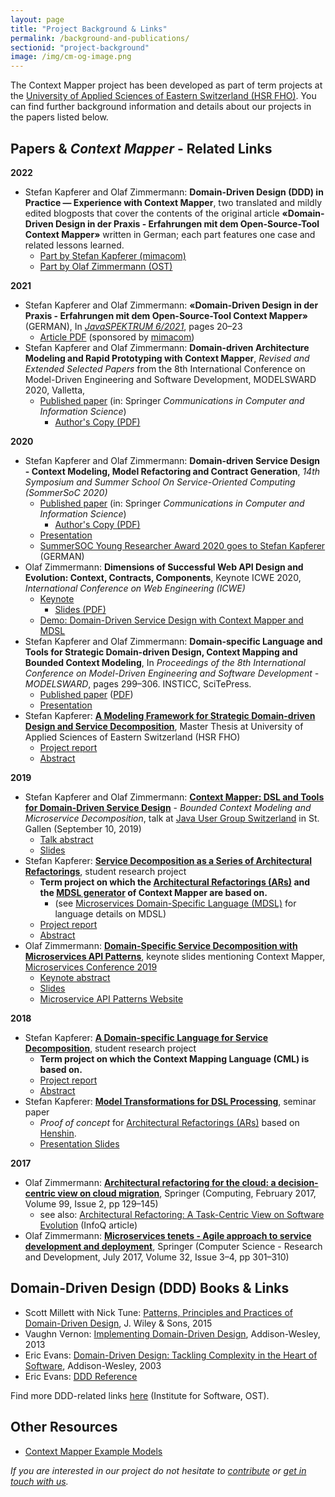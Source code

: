 ```yaml
---
layout: page
title: "Project Background & Links"
permalink: /background-and-publications/
sectionid: "project-background"
image: /img/cm-og-image.png
---
```


The Context Mapper project has been developed as part of term projects at the 
[University of Applied Sciences of Eastern Switzerland (HSR FHO)](https://www.hsr.ch). You can find further background information 
and details about our projects in the papers listed below.

## Papers & _Context Mapper_ - Related Links

**2022**
 * Stefan Kapferer and Olaf Zimmermann: **Domain-Driven Design (DDD) in Practice — Experience with Context Mapper**, two translated and mildly edited blogposts that cover the contents of the original article **«Domain-Driven Design in der Praxis - Erfahrungen mit dem Open-Source-Tool Context Mapper»** written in German; each part features one case and related lessons learned.
     * [Part by Stefan Kapferer (mimacom)](https://blog.mimacom.com/ddd-and-context-mapper-experience/)
     * [Part by Olaf Zimmermann (OST)](https://ozimmer.ch/modeling/2022/11/23/ContextMapperInsights.html)

**2021**
 * Stefan Kapferer and Olaf Zimmermann: **«Domain-Driven Design in der Praxis - Erfahrungen mit dem Open-Source-Tool Context Mapper»** (GERMAN), In _[JavaSPEKTRUM 6/2021](https://webreader.javaspektrum.de/de/profiles/4967c6d5eae1-javaspektrum/editions/javaspektrum-06-2021)_, pages 20–23
     * [Article PDF](/media/SD-00-Java-06-SP-Kapferer-Zimmermann.pdf) (sponsored by [mimacom](https://www.mimacom.com))
 * Stefan Kapferer and Olaf Zimmermann: **Domain-driven Architecture Modeling and Rapid Prototyping with Context Mapper**, _Revised and Extended Selected Papers_ from the 8th International Conference on Model-Driven Engineering and Software Development, MODELSWARD 2020, Valletta, 
     * [Published paper](https://doi.org/10.1007/978-3-030-67445-8_11) (in: Springer _Communications in Computer and Information Science_)
       * [Author's Copy (PDF)](/media/978-3-030-67445-8_11_AuthorsCopy.pdf)

**2020**
 * Stefan Kapferer and Olaf Zimmermann: **Domain-driven Service Design - Context Modeling, Model Refactoring and Contract Generation**, _14th Symposium and Summer School On Service-Oriented Computing (SommerSoC 2020)_
     * [Published paper](https://doi.org/10.1007/978-3-030-64846-6_11) (in: Springer _Communications in Computer and Information Science_)
       * [Author's Copy (PDF)](/media/SummerSoC-2020_Domain-driven-Service-Design_Authors-Copy.pdf)
     * [Presentation](/media/Stefan-Kapferer_SummerSoC2020_presentation.pdf)
     * [SummerSOC Young Researcher Award 2020 goes to Stefan Kapferer](https://www.ost.ch/de/news/article/stefan-kapferer-gewinnt-young-researcher-award/) (GERMAN)
 * Olaf Zimmermann: **Dimensions of Successful Web API Design and Evolution: Context, Contracts, Components**, Keynote ICWE 2020, _International Conference on Web Engineering (ICWE)_
     * [Keynote](https://icwe2020.webengineering.org/keynotes/#academy)
       * [Slides (PDF)](https://ozimmer.ch/assets/presos/ZIO-ICWEKeynoteWADEC3v10p.pdf)
     * [Demo: Domain-Driven Service Design with Context Mapper and MDSL](https://ozimmer.ch/practices/2020/06/10/ICWEKeynoteAndDemo.html)
 * Stefan Kapferer and Olaf Zimmermann: **Domain-specific Language and Tools for Strategic Domain-driven Design, Context Mapping and Bounded Context Modeling**,
   In _Proceedings of the 8th International Conference on Model-Driven Engineering and Software Development - MODELSWARD_, pages 299–306. INSTICC, SciTePress.
     * [Published paper](https://doi.org/10.5220/0008910502990306) ([PDF](https://www.scitepress.org/Papers/2020/89105/89105.pdf))
     * [Presentation](/media/ZIOSK-Modelsward-Paper-Presentation-v101p.pdf)
 * Stefan Kapferer: **[A Modeling Framework for Strategic Domain-driven Design and Service Decomposition](https://eprints.hsr.ch/821/)**, Master Thesis at University of 
   Applied Sciences of Eastern Switzerland (HSR FHO)
     * [Project report](https://eprints.hsr.ch/821/)
     * [Abstract](/media/HS19-MSE-Master-Thesis-Abstract-Stefan-Kapferer-SDDD-Modeling-Framework.pdf)
     
**2019**
 * Stefan Kapferer and Olaf Zimmermann: **[Context Mapper: DSL and Tools for Domain-Driven Service Design](https://www.jug.ch/html/events/2019/context_mapper.html)** - _Bounded Context Modeling and Microservice Decomposition_,
   talk at [Java User Group Switzerland](https://www.jug.ch) in St. Gallen (September 10, 2019)
     * [Talk abstract](https://www.jug.ch/html/events/2019/context_mapper.html)
     * [Slides](/media/ZIOSK-ContextMapper4JUGv10p.pdf)
 * Stefan Kapferer: **[Service Decomposition as a Series of Architectural Refactorings](https://eprints.hsr.ch/784/)**, student research project
     * **Term project on which the [Architectural Refactorings (ARs)](/docs/architectural-refactorings/) and the [MDSL generator](/docs/mdsl/) of Context Mapper are based on.**
        * (see [Microservices Domain-Specific Language (MDSL)](https://microservice-api-patterns.github.io/MDSL-Specification/) for language details on MDSL)
     * [Project report](https://eprints.hsr.ch/784/)
     * [Abstract](/media/FS19-MSE-Stefan-Kapferer-Service-Decomposition-Architectural-Refactorings-Abstract.pdf)
 * Olaf Zimmermann: **[Domain-Specific Service Decomposition with Microservices API Patterns](https://www.conf-micro.services/2019/slides//keynotes/Zimmerman.pdf)**,
   keynote slides mentioning Context Mapper, [Microservices Conference 2019](https://www.conf-micro.services/2019/)
     * [Keynote abstract](https://www.conf-micro.services/2019/keynotes/#domain-specific-service-decomposition-with-microservices-api-patterns)
     * [Slides](https://www.conf-micro.services/2019/slides//keynotes/Zimmerman.pdf)
     * [Microservice API Patterns Website](https://microservice-api-patterns.org/)

**2018**
 * Stefan Kapferer: **[A Domain-specific Language for Service Decomposition](https://eprints.hsr.ch/722/)**, student research project
   * **Term project on which the Context Mapping Language (CML) is based on.**
   * [Project report](https://eprints.hsr.ch/722/)
   * [Abstract](/media/HS18-MSE-Stefan-Kapferer-A-DSL-for-Service-Decomposition-Abstract.pdf)
 * Stefan Kapferer: **[Model Transformations for DSL Processing](https://stefan.kapferer.ch/model-transformations-for-dsl-processing)**,
   seminar paper
     * _Proof of concept_ for [Architectural Refactorings (ARs)](/docs/architectural-refactorings/) based on [Henshin](https://www.eclipse.org/henshin/).
     * [Presentation Slides](https://github.com/stefan-ka/papers-and-publications/raw/master/model-transformations-for-dsl-processing/HS18_SKapferer_Model-Transformations-for-DSL-Processing-Presentation.pdf)

**2017**
 * Olaf Zimmermann: **[Architectural refactoring for the cloud: a decision-centric view on cloud migration](http://rdcu.be/lFW6)**,
   Springer (Computing, February 2017, Volume 99, Issue 2, pp 129–145)
    * see also: [Architectural Refactoring: A Task-Centric View on Software Evolution](https://www.infoq.com/articles/architectural-refactoring/) (InfoQ article)
 * Olaf Zimmermann: **[Microservices tenets - Agile approach to service development and deployment](http://rdcu.be/mJPz)**,
   Springer (Computer Science - Research and Development, July 2017, Volume 32, Issue 3–4, pp 301–310) 

## Domain-Driven Design (DDD) Books & Links
 * Scott Millett with Nick Tune: [Patterns, Principles and Practices of Domain-Driven Design](http://dddcommunity.org/book/wip-principles-patterns-and-practices-of-domain-driven-design-by-scott-millett/),
   J. Wiley & Sons, 2015
 * Vaughn Vernon: [Implementing Domain-Driven Design](http://dddcommunity.org/book/implementing-domain-driven-design-by-vaughn-vernon/), Addison-Wesley, 2013
 * Eric Evans: [Domain-Driven Design: Tackling Complexity in the Heart of Software](http://dddcommunity.org/book/evans_2003/), Addison-Wesley, 2003
 * Eric Evans: [DDD Reference](http://domainlanguage.com/ddd/reference/)

Find more DDD-related links [here](https://www.ost.ch/de/forschung-und-dienstleistungen/informatik/ifs-institut-fuer-software/labs/cloud-application-lab/architectural-refactoring-for-the-cloud-arc/domain-driven-design-ddd) (Institute for Software, OST).

## Other Resources
 * [Context Mapper Example Models](https://github.com/ContextMapper/context-mapper-examples)


_If you are interested in our project do not hesitate to [contribute](/getting-involved/) or 
[get in touch with us](/getting-involved/#get-in-touch-with-us)._
